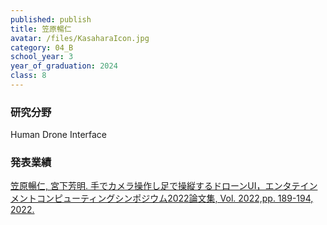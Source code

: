 ```yaml
---
published: publish
title: 笠原暢仁
avatar: /files/KasaharaIcon.jpg
category: 04_B
school_year: 3
year_of_graduation: 2024
class: 8
---
```

### **研究分野**

Human Drone Interface

### **発表業績**

[笠原暢仁, 宮下芳明. 手でカメラ操作し足で操縦するドローンUI，エンタテインメントコンピューティングシンポジウム2022論文集, Vol. 2022,pp. 189-194, 2022.](https://research.miyashita.com/papers/D255)